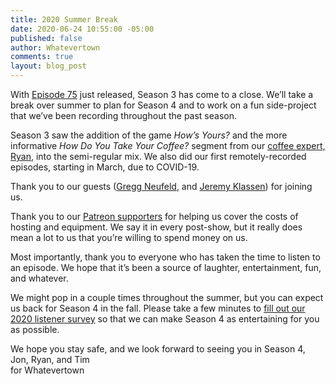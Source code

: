 ```yaml
---
title: 2020 Summer Break
date: 2020-06-24 10:55:00 -05:00
published: false
author: Whatevertown
comments: true
layout: blog_post
---
```


With [Episode 75](/episode-75) just released, Season 3 has come to a close. We’ll take a break over summer to plan for Season 4 and to work on a fun side-project that we’ve been recording throughout the past season.

Season 3 saw the addition of the game _How’s Yours?_ and the more informative _How Do You Take Your Coffee?_ segment from our [coffee expert, Ryan](https://drinkwhitecap.com), into the semi-regular mix. We also did our first remotely-recorded episodes, starting in March, due to COVID-19.

Thank you to our guests ([Gregg Neufeld](2019/11/26/number-62/), and [Jeremy Klassen](episode-60/)) for joining us.

Thank you to our [Patreon supporters](https://patreon.com/whatevertown) for helping us cover the costs of hosting and equipment. We say it in every post-show, but it really does mean a lot to us that you’re willing to spend money on us.

Most importantly, thank you to everyone who has taken the time to listen to an episode. We hope that it’s been a source of laughter, entertainment, fun, and whatever.

We might pop in a couple times throughout the summer, but you can expect us back for Season 4 in the fall. Please take a few minutes to [fill out our 2020 listener survey](https://whatevertown.typeform.com/to/uLJnplkR) so that we can make Season 4 as entertaining for you as possible.

We hope you stay safe, and we look forward to seeing you in Season 4,
<br>Jon, Ryan, and Tim 
<br>for Whatevertown